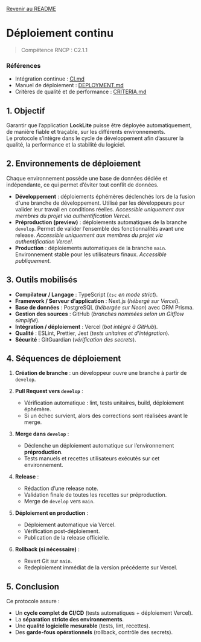 [Revenir au README](README.md)

# Déploiement continu

> Compétence RNCP : C2.1.1

### Références

- Intégration continue : [CI.md](CI.md)
- Manuel de déploiement : [DEPLOYMENT.md](DEPLOYMENT.md)
- Critères de qualité et de performance : [CRITERIA.md](CRITERIA.md)

## 1. Objectif

Garantir que l’application **LockLite** puisse être déployée automatiquement, de manière fiable et traçable, sur les
différents environnements.  
Le protocole s’intègre dans le cycle de développement afin d’assurer la qualité, la performance et la stabilité du
logiciel.

## 2. Environnements de déploiement

Chaque environnement possède une base de données dédiée et indépendante, ce qui permet d’éviter tout conflit de données.

- **Développement** : déploiements éphémères déclenchés lors de la fusion d'une branche de développement. Utilisé par les développeurs pour
  valider leur travail en conditions réelles. _Accessible uniquement aux membres du projet via authentification Vercel._
- **Préproduction (preview)** : déploiements automatiques de la branche `develop`. Permet de valider l’ensemble des
  fonctionnalités avant une release. _Accessible uniquement aux membres du projet via authentification Vercel._
- **Production** : déploiements automatiques de la branche `main`. Environnement stable pour
  les utilisateurs finaux. _Accessible publiquement._

## 3. Outils mobilisés

- **Compilateur / Langage** : TypeScript (_`tsc` en mode strict_).
- **Framework / Serveur d’application** : Next.js (_hébergé sur Vercel_).
- **Base de données** : PostgreSQL (_hébergée sur Neon_) avec ORM Prisma.
- **Gestion des sources** : GitHub (_branches nommées selon un Gitflow simplifié_).
- **Intégration / déploiement** : Vercel (_bot intégré à GitHub_).
- **Qualité** : ESLint, Prettier, Jest (_tests unitaires et d’intégration_).
- **Sécurité** : GitGuardian (_vérification des secrets_).

## 4. Séquences de déploiement

1. **Création de branche** : un développeur ouvre une branche à partir de `develop`.
2. **Pull Request vers `develop`** :
   - Vérification automatique : lint, tests unitaires, build, déploiement éphémère.
   - Si un échec survient, alors des corrections sont réalisées avant le merge.

3. **Merge dans `develop`** :
   - Déclenche un déploiement automatique sur l’environnement **préproduction**.
   - Tests manuels et recettes utilisateurs exécutés sur cet environnement.

4. **Release** :
   - Rédaction d’une release note.
   - Validation finale de toutes les recettes sur préproduction.
   - Merge de `develop` vers `main`.

5. **Déploiement en production** :
   - Déploiement automatique via Vercel.
   - Vérification post-déploiement.
   - Publication de la release officielle.

6. **Rollback (si nécessaire)** :
   - Revert Git sur `main`.
   - Redeploiement immédiat de la version précédente sur Vercel.

## 5. Conclusion

Ce protocole assure :

- Un **cycle complet de CI/CD** (tests automatiques + déploiement Vercel).
- La **séparation stricte des environnements**.
- Une **qualité logicielle mesurable** (tests, lint, recettes).
- Des **garde-fous opérationnels** (rollback, contrôle des secrets).
